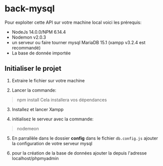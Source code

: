# back-mysql

Pour exploiter cette API sur votre machine local voici les prérequis:
- NodeJs 14.0.0/NPM 6.14.4
- Nodemon v2.0.3
- un serveur ou faire tourner mysql MariaDB 15.1 (xampp v3.2.4 est recommandé)
- La base de donnée importée

## Initialiser le projet

1. Extraire le fichier sur votre machine

2. Lancer la commande:
> npm install
Cela installera vos dépendances

3. Installez et lancer Xampp

4. initialisez le serveur avec la commande:
> nodemeon

5. En parrallèle dans le dossier **config** dans le fichier `db.config.js` ajouter la configuration de votre serveur mysql

6. pour la création de la base de données ajouter la depuis l'adresse localhost/phpmyadmin

